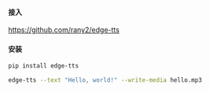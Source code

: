 #### 接入
https://github.com/rany2/edge-tts

#### 安装
```bash
pip install edge-tts
```

```bash
edge-tts --text "Hello, world!" --write-media hello.mp3
```